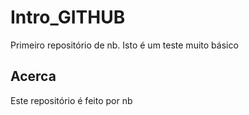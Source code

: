 # Intro_GITHUB
Primeiro repositório de nb.
Isto é um teste muito básico

## Acerca
Este repositório é feito por nb
